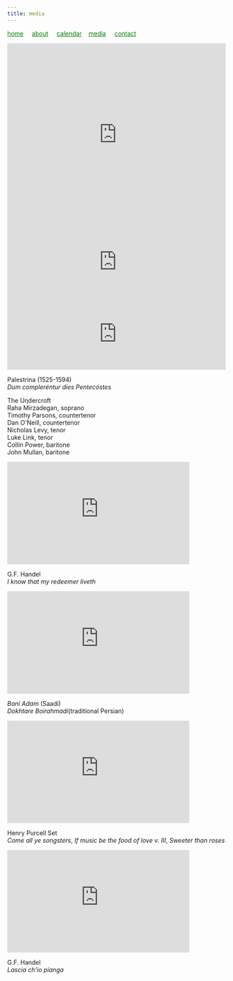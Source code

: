 ```yaml
---
title: media
---
```

<style>
a { color: green; } 
</style>
[home](/)&nbsp;&nbsp;&nbsp;&nbsp; [about](/about.html)&nbsp;&nbsp;&nbsp;&nbsp; [calendar](/calendar.html)&nbsp;&nbsp;&nbsp; [media](/media.html)&nbsp;&nbsp;&nbsp;&nbsp; [contact](/contact.html)

<iframe width="100%" height="420" scrolling="no" frameborder="no" allow="autoplay" src="https://w.soundcloud.com/player/?url=https%3A//api.soundcloud.com/playlists/913751419&color=%235a5558&auto_play=false&hide_related=false&show_comments=true&show_user=true&show_reposts=false&show_teaser=true"></iframe>

<iframe width="100%" height="166" scrolling="no" frameborder="no" allow="autoplay" src="https://w.soundcloud.com/player/?url=https%3A//api.soundcloud.com/tracks/437005092&color=%23464646&auto_play=false&hide_related=false&show_comments=true&show_user=true&show_reposts=false&show_teaser=true&visual=true"></iframe>

<iframe width="100%" height="166" scrolling="no" frameborder="no" allow="autoplay" src="https://w.soundcloud.com/player/?url=https%3A//api.soundcloud.com/tracks/712042348&color=%2334644c&auto_play=false&hide_related=false&show_comments=true&show_user=true&show_reposts=false&show_teaser=true"></iframe>
<br>
<div id="fb-root"></div>
<script async defer crossorigin="anonymous" src="https://connect.facebook.net/en_US/sdk.js#xfbml=1&version=v5.0"></script>

<div class="fb-video" data-href="https://www.facebook.com/theundercroftmusic/videos/1006636559542629/" data-width="420" data-show-text="false"><blockquote cite="https://developers.facebook.com/theundercroftmusic/videos/1006636559542629/" class="fb-xfbml-parse-ignore"><a href="https://developers.facebook.com/theundercroftmusic/videos/1006636559542629/"></a><p></p></blockquote></div>
  
Palestrina (1525-1594)<br />
_Dum compleréntur dies Pentecóstes_

The Uηdercroft <br />
Raha Mirzadegan, soprano <br />
Timothy Parsons, countertenor <br />
Dan O'Neill, countertenor <br />
Nicholas Levy, tenor <br />
Luke Link, tenor <br />
Collin Power, baritone <br />
John Mullan, baritone <br />


<iframe width="420" height="236" src="https://www.youtube.com/embed/I6WD5Kt8C9Y" frameborder="0" allowfullscreen></iframe> 

G.F. Handel<br />
_I know that my redeemer liveth_


<iframe width="420" height="236" src="https://www.youtube.com/embed/v39UYC_Akzo?controls=0" frameborder="0" allowfullscreen></iframe>

_Bani Adam_ (Saadi)<br />
_Dokhtare Boirahmadi_(traditional Persian)<br />


<iframe width="420" height="236" src="https://www.youtube.com/embed/PDFi6aGppfI" frameborder="0" allowfullscreen></iframe>

Henry Purcell Set <br />
_Come all ye songsters_, _If music be the food of love v. III_, _Sweeter than roses_


<iframe width="420" height="236" src="https://www.youtube.com/embed/Zp3nSAJr_jA" frameborder="0" allowfullscreen></iframe>

G.F. Handel<br />
_Lascia ch'io pianga_
